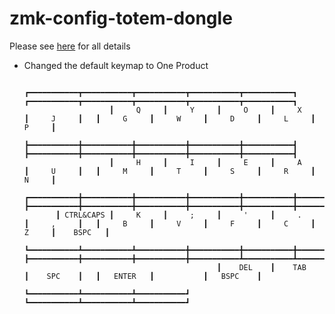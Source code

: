 # zmk-config-totem-dongle

Please see [here](https://github.com/GEIGEIGEIST/zmk-config-totem/tree/master) for all details

- Changed the default keymap to One Product

   
                         ┏━━━━━━━━━━━┳━━━━━━━━━━━┳━━━━━━━━━━━┳━━━━━━━━━━━┳━━━━━━━━━━━┓   ┏━━━━━━━━━━━┳━━━━━━━━━━━┳━━━━━━━━━━━┳━━━━━━━━━━━┳━━━━━━━━━━━┓
                         ┃     Q     ┃     Y     ┃     O     ┃     X     ┃     J     ┃   ┃     G     ┃     W     ┃     D     ┃     L     ┃     P     ┃
                         ┣━━━━━━━━━━━╋━━━━━━━━━━━╋━━━━━━━━━━━╋━━━━━━━━━━━╋━━━━━━━━━━━┫   ┣━━━━━━━━━━━╋━━━━━━━━━━━╋━━━━━━━━━━━╋━━━━━━━━━━━╋━━━━━━━━━━━┫
                         ┃     H     ┃     I     ┃     E     ┃     A     ┃     U     ┃   ┃     M     ┃     T     ┃     S     ┃     R     ┃     N     ┃
             ┏━━━━━━━━━━━╋━━━━━━━━━━━╋━━━━━━━━━━━╋━━━━━━━━━━━╋━━━━━━━━━━━╋━━━━━━━━━━━┫   ┣━━━━━━━━━━━╋━━━━━━━━━━━╋━━━━━━━━━━━╋━━━━━━━━━━━╋━━━━━━━━━━━╋━━━━━━━━━━━┓
             ┃ CTRL&CAPS ┃     K     ┃     ;     ┃     '     ┃     .     ┃     ,     ┃   ┃     B     ┃     V     ┃     F     ┃     C     ┃     Z     ┃    BSPC   ┃
             ┗━━━━━━━━━━━┻━━━━━━━━━━━┻━━━━━━━━━━━╋━━━━━━━━━━━╋━━━━━━━━━━━╋━━━━━━━━━━━┫   ┣━━━━━━━━━━━╋━━━━━━━━━━━╋━━━━━━━━━━━╋━━━━━━━━━━━┻━━━━━━━━━━━┻━━━━━━━━━━━┛
                                                 ┃    DEL    ┃    TAB    ┃    SPC    ┃   ┃   ENTER   ┃           ┃   BSPC    ┃
                                                 ┗━━━━━━━━━━━┻━━━━━━━━━━━┻━━━━━━━━━━━┛   ┗━━━━━━━━━━━┻━━━━━━━━━━━┻━━━━━━━━━━━┛
